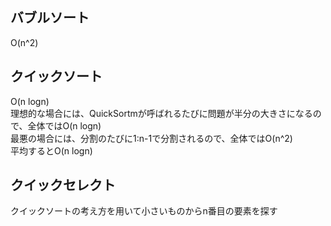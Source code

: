 ## バブルソート

O(n^2)

## クイックソート

O(n logn)  
理想的な場合には、QuickSortmが呼ばれるたびに問題が半分の大きさになるので、全体ではO(n logn)  
最悪の場合には、分割のたびに1:n-1で分割されるので、全体ではO(n^2)  
平均するとO(n logn)

## クイックセレクト

クイックソートの考え方を用いて小さいものからn番目の要素を探す
